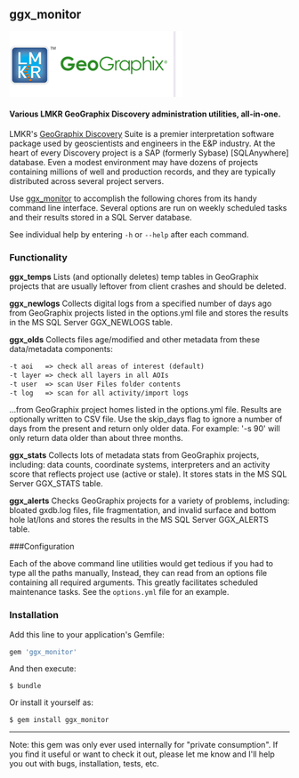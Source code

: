 ggx_monitor
---------

![lmkr_ggx](/lmkr_ggx.png?raw=true "lmkr_ggx")

#### Various LMKR GeoGraphix Discovery administration utilities, all-in-one.

LMKR's [GeoGraphix Discovery] Suite is a premier interpretation software package used by geoscientists and engineers in the E&P industry. At the heart of every Discovery project is a SAP (formerly Sybase) [SQLAnywhere] database. Even a modest environment may have dozens of projects containing millions of well and production records, and they are typically distributed across several project servers.

Use [ggx_monitor] to accomplish the following chores from its handy command line interface. Several options are run on weekly scheduled tasks and their results stored in a SQL Server database.

See individual help by entering `-h` or `--help` after each command.


### Functionality

**ggx_temps**
Lists (and optionally deletes) temp tables in GeoGraphix projects that are usually leftover from client crashes and should be deleted.

**ggx_newlogs**
Collects digital logs from a specified number of days ago from GeoGraphix projects listed in the options.yml file and stores the results in the MS SQL Server GGX_NEWLOGS table.

**ggx_olds**
Collects files age/modified and other metadata from these data/metadata components:

    -t aoi   => check all areas of interest (default)
    -t layer => check all layers in all AOIs
    -t user  => scan User Files folder contents
    -t log   => scan for all activity/import logs

...from GeoGraphix project homes listed in the options.yml file. Results are optionally written to CSV file. Use the skip_days flag to ignore a number of days from the present and return only older data. For example: '-s 90' will only return data older than about three months.

**ggx_stats**
Collects lots of metadata stats from GeoGraphix projects, including: data counts, coordinate systems, interpreters and an activity score that reflects project use (active or stale). It stores stats in the MS SQL Server GGX_STATS table.

**ggx_alerts**
Checks GeoGraphix projects for a variety of problems, including: bloated gxdb.log files, file fragmentation, and invalid surface and bottom hole lat/lons and stores the results in the MS SQL Server GGX_ALERTS table.


###Configuration

Each of the above command line utilities would get tedious if you had to type all the paths manually, Instead, they can read from an options file containing all required arguments. This greatly facilitates scheduled maintenance tasks. See the `options.yml` file for an example.


### Installation

Add this line to your application's Gemfile:

```ruby
gem 'ggx_monitor'
```

And then execute:

    $ bundle

Or install it yourself as:

    $ gem install ggx_monitor


---
Note: this gem was only ever used internally for "private consumption". If you find it useful or want to check it out, please let me know and I'll help you out with bugs, installation, tests, etc.



[GeoGraphix Discovery]:http://www.lmkr.com/geographix
[ggx_monitor]:https://github.com/rbhughes/ggx_monitor




